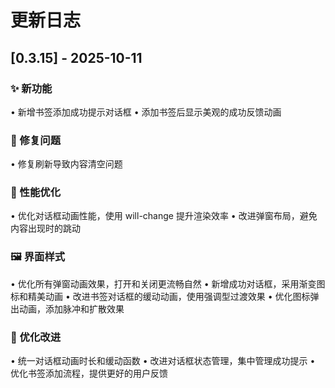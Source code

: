 # 更新日志

## [0.3.15] - 2025-10-11

### ✨ 新功能
• 新增书签添加成功提示对话框
• 添加书签后显示美观的成功反馈动画

### 🐛 修复问题
• 修复刷新导致内容清空问题

### 🎨 性能优化
• 优化对话框动画性能，使用 will-change 提升渲染效率
• 改进弹窗布局，避免内容出现时的跳动

### 🖼️ 界面样式
• 优化所有弹窗动画效果，打开和关闭更流畅自然
• 新增成功对话框，采用渐变图标和精美动画
• 改进书签对话框的缓动动画，使用强调型过渡效果
• 优化图标弹出动画，添加脉冲和扩散效果

### 🔧 优化改进
• 统一对话框动画时长和缓动函数
• 改进对话框状态管理，集中管理成功提示
• 优化书签添加流程，提供更好的用户反馈




